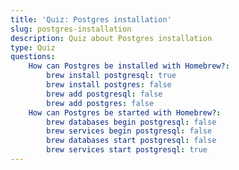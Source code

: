 ```yaml
---
title: 'Quiz: Postgres installation'
slug: postgres-installation
description: Quiz about Postgres installation
type: Quiz
questions:
    How can Postgres be installed with Homebrew?:
        brew install postgresql: true
        brew install postgres: false
        brew add postgresql: false
        brew add postgres: false
    How can Postgres be started with Homebrew?:
        brew databases begin postgresql: false
        brew services begin postgresql: false
        brew databases start postgresql: false
        brew services start postgresql: true
---
```

